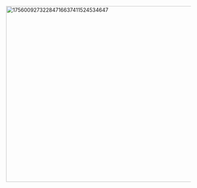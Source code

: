 <img width="720" height="479" alt="17560092732284716637411524534647" src="https://github.com/user-attachments/assets/73436446-43e0-4297-85bf-3600f9181d68" />
